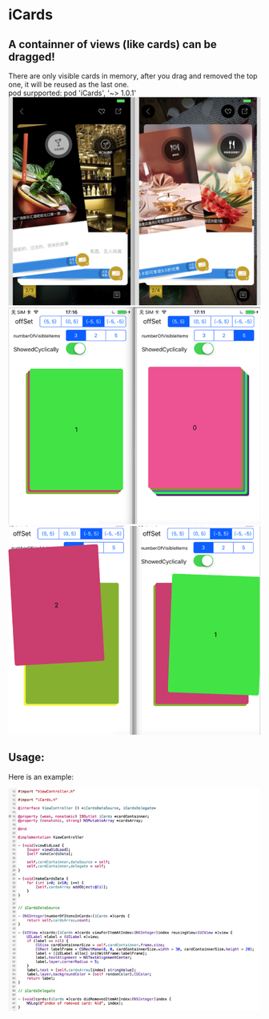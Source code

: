 # iCards
A containner of views (like cards) can be dragged!
---

There are only visible cards in memory, after you drag and removed the top one, it will be reused as the last one.<br>
pod surpported: pod 'iCards', '~> 1.0.1'<br>
![iCards](https://github.com/DingHub/ScreenShots/blob/master/iCards/3.png)
![iCards](https://github.com/DingHub/ScreenShots/blob/master/iCards/0.png)
![iCards](https://github.com/DingHub/ScreenShots/blob/master/iCards/1.png)

Usage:
---
Here is an example:<br>

![iCards](https://github.com/DingHub/ScreenShots/blob/master/iCards/2.png)
